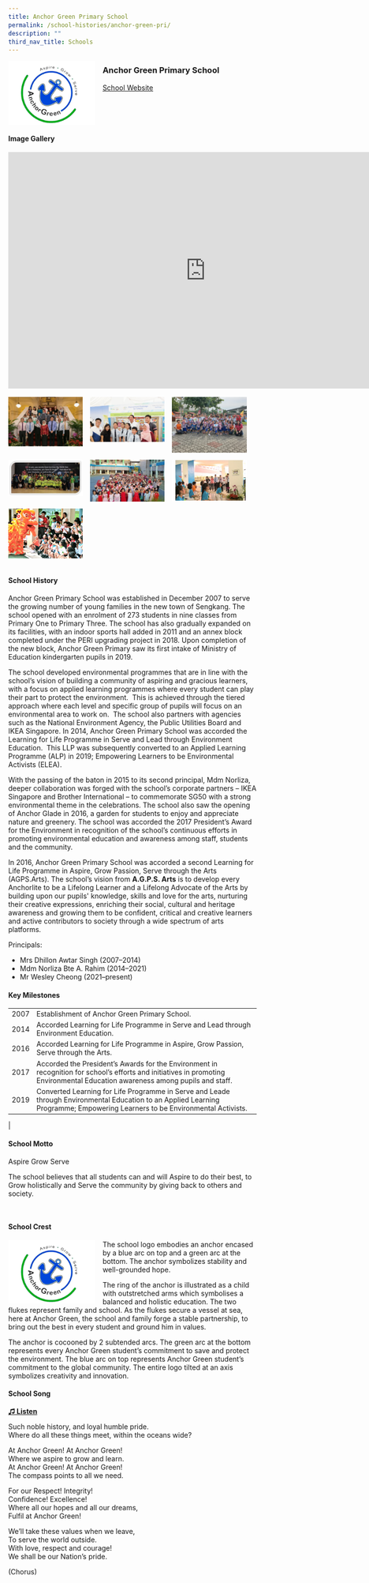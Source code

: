 ```yaml
---
title: Anchor Green Primary School
permalink: /school-histories/anchor-green-pri/
description: ""
third_nav_title: Schools
---
```

<img align="left" style="width:35%;margin-right:15px;" src="/images/anchorgreenpri1.png">

### **Anchor Green Primary School**
[School Website](http://www.anchorgreenpri.moe.edu.sg/)
<br clear="left">

#### **Image Gallery**
<iframe allowfullscreen="true" height="479" width="800" frameborder="0" src="https://docs.google.com/presentation/d/e/2PACX-1vRKBAtnFLcc5NB_26O_FiT3XMno6r4oG-9YVX_GWVqO_VP8c9j7MRqerb0V8T5zCDoFHjuMpxFWwJJO/embed?start=false&amp;loop=true&amp;delayms=5000"></iframe>
<p><a href="https://staging.d1yxymztqoj7qn.amplifyapp.com/images/anchorgreenpri2.jpg">  
<img align="left" style="width:30%;margin-right:15px;" src="/images/anchorgreenpri2.jpg">
</a></p>

<p><a href="https://staging.d1yxymztqoj7qn.amplifyapp.com/images/anchorgreenpri3.jpg">  
<img align="left" style="width:30%;margin-right:15px;" src="/images/anchorgreenpri3.jpg">
</a></p>

<p><a href="https://staging.d1yxymztqoj7qn.amplifyapp.com/images/anchorgreenpri4.jpg">  
<img align="left" style="width:30%;margin-right:15px;" src="/images/anchorgreenpri4.jpg">
</a></p>

<br clear="left">

<p><a href="https://staging.d1yxymztqoj7qn.amplifyapp.com/images/anchorgreenpri5.jpg">  
<img align="left" style="width:30%;margin-right:15px;" src="/images/anchorgreenpri5.jpg">
</a></p>

<p><a href="https://staging.d1yxymztqoj7qn.amplifyapp.com/images/anchorgreenpri6.jpg">  
<img align="left" style="width:30%;margin-right:15px;" src="/images/anchorgreenpri6.jpg">
</a></p>

<p><a href="https://staging.d1yxymztqoj7qn.amplifyapp.com/images/anchorgreenpri7.jpg">  
<img align="left" style="width:30%;margin-right:15px;" src="/images/anchorgreenpri7.jpg">
</a></p>

<br clear="left">

<p><a href="https://staging.d1yxymztqoj7qn.amplifyapp.com/images/anchorgreenpri8.jpg">  
<img align="left" style="width:30%;margin-right:15px;" src="/images/anchorgreenpri8.jpg">
</a></p>

<br clear="left"><br>

#### **School History**
Anchor Green Primary School was established in December 2007 to serve the growing number of young families in the new town of Sengkang. The school opened with an enrolment of 273 students in nine classes from Primary One to Primary Three. The school has also gradually expanded on its facilities, with an indoor sports hall added in 2011 and an annex block completed under the PERI upgrading project in 2018. Upon completion of the new block, Anchor Green Primary saw its first intake of Ministry of Education kindergarten pupils in 2019.  
  
The school developed environmental programmes that are in line with the school’s vision of building a community of aspiring and gracious learners, with a focus on applied learning programmes where every student can play their part to protect the environment.&nbsp; This is achieved through the tiered approach where each level and specific group of pupils will focus on an environmental area to work on.&nbsp; The school also partners with agencies such as the National Environment Agency, the Public Utilities Board and IKEA Singapore. In 2014, Anchor Green Primary School was accorded the Learning for Life Programme in Serve and Lead through Environment Education. &nbsp;This LLP was subsequently converted to an Applied Learning Programme (ALP) in 2019; Empowering Learners to be Environmental Activists (ELEA).

With the passing of the baton in 2015 to its second principal, Mdm Norliza, deeper collaboration was forged with the school’s corporate partners – IKEA Singapore and Brother International – to commemorate SG50 with a strong environmental theme in the celebrations. The school also saw the opening of Anchor Glade in 2016, a garden for students to enjoy and appreciate nature and greenery. The school was accorded the 2017 President’s Award for the Environment in recognition of the school’s continuous efforts in promoting environmental education and awareness among staff, students and the community. 
  
In 2016, Anchor Green Primary School was accorded a second Learning for Life Programme in Aspire, Grow Passion, Serve through the Arts (AGPS.Arts). The school’s vision from&nbsp;**A.G.P.S. Arts**&nbsp;is to develop every Anchorlite to be a Lifelong Learner and a Lifelong Advocate of the Arts by building upon our pupils' knowledge, skills and love for the arts, nurturing their creative expressions, enriching their social, cultural and heritage awareness and growing them to be confident, critical and creative learners and active contributors to society through a wide spectrum of arts platforms.

Principals:<br>
* Mrs Dhillon Awtar Singh (2007–2014)<br>
* Mdm Norliza Bte A. Rahim (2014–2021)
* Mr Wesley Cheong (2021–present)

#### **Key Milestones**

|  |  |
|:---:|---|
| 2007 | Establishment of Anchor Green Primary School. |
| 2014 | Accorded Learning for Life Programme in Serve and Lead through Environment Education. |
| 2016 | Accorded Learning for Life Programme in Aspire, Grow Passion, Serve through the Arts. |
| 2017 | Accorded the President’s Awards for the Environment in recognition for school’s efforts and initiatives in promoting Environmental Education awareness among pupils and staff. |
| 2019 | Converted Learning for Life Programme in Serve and Leade through Environmental Education to an Applied Learning Programme; Empowering Learners to be Environmental Activists. |
|

#### **School Motto**
Aspire Grow Serve  
  
The school believes that all students can and will Aspire to do their best, to Grow holistically and Serve the community by giving back to others and society.

<br clear="left">

#### **School Crest**
<img align="left" style="width:35%;margin-right:15px;" src="/images/anchorgreenpri1.png">

The school logo embodies an anchor encased by a blue arc on top and a green arc at the bottom. The anchor symbolizes stability and well-grounded hope.&nbsp;  
  
The ring of the anchor is illustrated as a child with outstretched arms which symbolises a balanced and holistic education. The two flukes represent family and school. As the flukes secure a vessel at sea, here at Anchor Green, the school and family forge a stable partnership, to bring out the best in every student and ground him in values.

The anchor is cocooned by 2 subtended arcs. The green arc at the bottom represents every Anchor Green student’s commitment to save and protect the environment. The blue arc on top represents Anchor Green student’s commitment to the global community. The entire logo tilted at an axis symbolizes creativity and innovation.

#### **School Song**
<a target="_blank" href="https://drive.google.com/file/d/1iH-nkLOAu85RNYxiKZPAhiKr2UUMcH0c/view?usp=sharing">**♫ Listen**</a>

Such noble history, and loyal humble pride.<br>
Where do all these things meet, within the oceans wide?

At Anchor Green! At Anchor Green!<br>
Where we aspire to grow and learn.<br>
At Anchor Green! At Anchor Green!<br>
The compass points to all we need.

For our Respect! Integrity!<br>
Confidence! Excellence!<br>
Where all our hopes and all our dreams,<br>
Fulfil at Anchor Green!
  
We’ll take these values when we leave,<br>
To serve the world outside.<br>
With love, respect and courage!<br>
We shall be our Nation’s pride.
  
(Chorus)